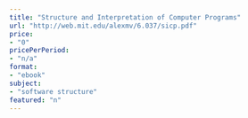 ```yaml
---
title: "Structure and Interpretation of Computer Programs"
url: "http://web.mit.edu/alexmv/6.037/sicp.pdf"
price: 
- "0"
pricePerPeriod: 
- "n/a"
format: 
- "ebook"
subject: 
- "software structure"
featured: "n"
---
```

